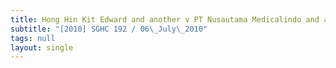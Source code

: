 ```yaml
---
title: Hong Hin Kit Edward and another v PT Nusautama Medicalindo and another
subtitle: "[2010] SGHC 192 / 06\_July\_2010"
tags: null
layout: single
---
```



